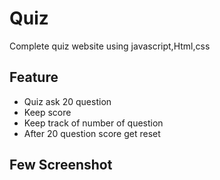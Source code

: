 # Quiz
Complete quiz website using javascript,Html,css

## Feature
- Quiz ask 20 question
- Keep score
- Keep track of number of question
- After 20 question score get reset

## Few Screenshot
